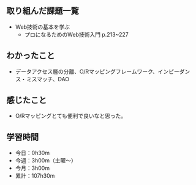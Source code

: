 ## 取り組んだ課題一覧
- Web技術の基本を学ぶ
    - プロになるためのWeb技術入門 p.213~227
## わかったこと
- データアクセス層の分離、O/Rマッピングフレームワーク、インピーダンス・ミスマッチ、DAO
## 感じたこと
- O/Rマッピングとても便利で良いなと思った。
## 学習時間
- 今日：0h30m
- 今週：3h00m（土曜〜）
- 今月：3h00m
- 累計：107h30m
